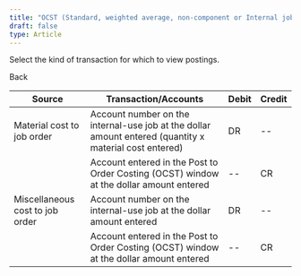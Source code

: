 ```yaml
---
title: "OCST (Standard, weighted average, non-component or Internal job for internal use)"
draft: false
type: Article
---
```


Select the kind of transaction for which to view postings. 

Back

| Source                          | Transaction/Accounts                                                                                   | Debit | Credit |
|---------------------------------|--------------------------------------------------------------------------------------------------------|-------|--------|
| Material cost to job order      | Account number on the internal-use job at the dollar amount entered (quantity x material cost entered) | DR    | --     |
|                                 | Account entered in the Post to Order Costing (OCST) window at the dollar amount entered                | --    | CR     |
| Miscellaneous cost to job order | Account number on the internal-use job at the dollar amount entered                                    | DR    | --     |
|                                 | Account entered in the Post to Order Costing (OCST) window at the dollar amount entered                | --    | CR     |